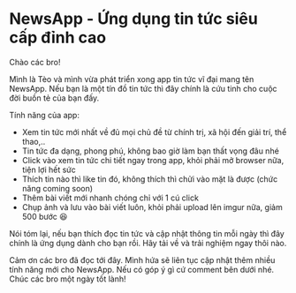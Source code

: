 # NewsApp - Ứng dụng tin tức siêu cấp đỉnh cao 

Chào các bro!

Mình là Tèo và mình vừa phát triển xong app tin tức vĩ đại mang tên NewsApp. Nếu bạn là một tín đồ tin tức thì đây chính là cứu tinh cho cuộc đời buồn tẻ của bạn đấy. 

Tính năng của app:

- Xem tin tức mới nhất về đủ mọi chủ đề từ chính trị, xã hội đến giải trí, thể thao,..
- Tin tức đa dạng, phong phú, không bao giờ làm bạn thất vọng đâu nhé
- Click vào xem tin tức chi tiết ngay trong app, khỏi phải mở browser nữa, tiện lợi hết sức
- Thích tin nào thì like tin đó, không thích thì chửi vào mặt là được (chức năng coming soon)
- Thêm bài viết mới nhanh chóng chỉ với 1 cú click
- Chụp ảnh và lưu vào bài viết luôn, khỏi phải upload lên imgur nữa, giảm 500 bước 😆

Nói tóm lại, nếu bạn thích đọc tin tức và cập nhật thông tin mỗi ngày thì đây chính là ứng dụng dành cho bạn rồi. Hãy tải về và trải nghiệm ngay thôi nào. 

Cảm ơn các bro đã đọc tới đây. Mình hứa sẽ liên tục cập nhật thêm nhiều tính năng mới cho NewsApp. Nếu có góp ý gì cứ comment bên dưới nhé. Chúc các bro một ngày tốt lành!
